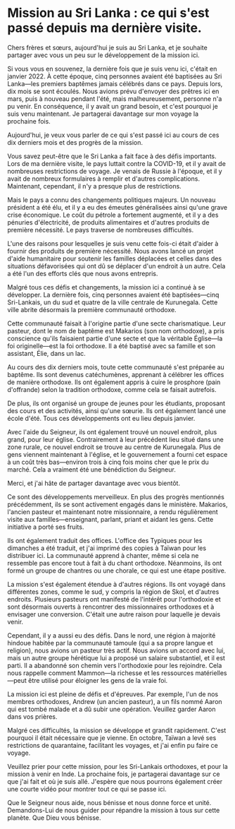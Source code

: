 # Mission au Sri Lanka : ce qui s'est passé depuis ma dernière visite.  

Chers frères et sœurs, aujourd'hui je suis au Sri Lanka, et je souhaite partager avec vous un peu sur le développement de la mission ici.  

Si vous vous en souvenez, la dernière fois que je suis venu ici, c'était en janvier 2022. À cette époque, cinq personnes avaient été baptisées au Sri Lanka—les premiers baptêmes jamais célébrés dans ce pays. Depuis lors, dix mois se sont écoulés. Nous avions prévu d'envoyer des prêtres ici en mars, puis à nouveau pendant l'été, mais malheureusement, personne n'a pu venir. En conséquence, il y avait un grand besoin, et c'est pourquoi je suis venu maintenant. Je partagerai davantage sur mon voyage la prochaine fois.  

Aujourd'hui, je veux vous parler de ce qui s'est passé ici au cours de ces dix derniers mois et des progrès de la mission.  

Vous savez peut-être que le Sri Lanka a fait face à des défis importants. Lors de ma dernière visite, le pays luttait contre la COVID-19, et il y avait de nombreuses restrictions de voyage. Je venais de Russie à l'époque, et il y avait de nombreux formulaires à remplir et d'autres complications. Maintenant, cependant, il n'y a presque plus de restrictions.  

Mais le pays a connu des changements politiques majeurs. Un nouveau président a été élu, et il y a eu des émeutes généralisées ainsi qu'une grave crise économique. Le coût du pétrole a fortement augmenté, et il y a des pénuries d'électricité, de produits alimentaires et d'autres produits de première nécessité. Le pays traverse de nombreuses difficultés.  

L'une des raisons pour lesquelles je suis venu cette fois-ci était d'aider à fournir des produits de première nécessité. Nous avons lancé un projet d'aide humanitaire pour soutenir les familles déplacées et celles dans des situations défavorisées qui ont dû se déplacer d'un endroit à un autre. Cela a été l'un des efforts clés que nous avons entrepris.  

Malgré tous ces défis et changements, la mission ici a continué à se développer. La dernière fois, cinq personnes avaient été baptisées—cinq Sri-Lankais, un du sud et quatre de la ville centrale de Kurunegala. Cette ville abrite désormais la première communauté orthodoxe.  

Cette communauté faisait à l'origine partie d'une secte charismatique. Leur pasteur, dont le nom de baptême est Makarios (son nom orthodoxe), a pris conscience qu'ils faisaient partie d'une secte et que la véritable Église—la foi originelle—est la foi orthodoxe. Il a été baptisé avec sa famille et son assistant, Élie, dans un lac.  

Au cours des dix derniers mois, toute cette communauté s'est préparée au baptême. Ils sont devenus catéchumènes, apprenant à célébrer les offices de manière orthodoxe. Ils ont également appris à cuire le prosphore (pain d'offrande) selon la tradition orthodoxe, comme cela se faisait autrefois.  

De plus, ils ont organisé un groupe de jeunes pour les étudiants, proposant des cours et des activités, ainsi qu'une sœurie. Ils ont également lancé une école d'été. Tous ces développements ont eu lieu depuis janvier.  

Avec l'aide du Seigneur, ils ont également trouvé un nouvel endroit, plus grand, pour leur église. Contrairement à leur précédent lieu situé dans une zone rurale, ce nouvel endroit se trouve au centre de Kurunegala. Plus de gens viennent maintenant à l'église, et le gouvernement a fourni cet espace à un coût très bas—environ trois à cinq fois moins cher que le prix du marché. Cela a vraiment été une bénédiction du Seigneur.  

Merci, et j'ai hâte de partager davantage avec vous bientôt.  

Ce sont des développements merveilleux. En plus des progrès mentionnés précédemment, ils se sont activement engagés dans le ministère. Makarios, l'ancien pasteur et maintenant notre missionnaire, a rendu régulièrement visite aux familles—enseignant, parlant, priant et aidant les gens. Cette initiative a porté ses fruits.  

Ils ont également traduit des offices. L'office des Typiques pour les dimanches a été traduit, et j'ai imprimé des copies à Taïwan pour les distribuer ici. La communauté apprend à chanter, même si cela ne ressemble pas encore tout à fait à du chant orthodoxe. Néanmoins, ils ont formé un groupe de chantres ou une chorale, ce qui est une étape positive.  

La mission s'est également étendue à d'autres régions. Ils ont voyagé dans différentes zones, comme le sud, y compris la région de Skol, et d'autres endroits. Plusieurs pasteurs ont manifesté de l'intérêt pour l'orthodoxie et sont désormais ouverts à rencontrer des missionnaires orthodoxes et à envisager une conversion. C'était une autre raison pour laquelle je devais venir.  

Cependant, il y a aussi eu des défis. Dans le nord, une région à majorité hindoue habitée par la communauté tamoule (qui a sa propre langue et religion), nous avions un pasteur très actif. Nous avions un accord avec lui, mais un autre groupe hérétique lui a proposé un salaire substantiel, et il est parti. Il a abandonné son chemin vers l'orthodoxie pour les rejoindre. Cela nous rappelle comment Mammon—la richesse et les ressources matérielles—peut être utilisé pour éloigner les gens de la vraie foi.  

La mission ici est pleine de défis et d'épreuves. Par exemple, l'un de nos membres orthodoxes, Andrew (un ancien pasteur), a un fils nommé Aaron qui est tombé malade et a dû subir une opération. Veuillez garder Aaron dans vos prières.  

Malgré ces difficultés, la mission se développe et grandit rapidement. C'est pourquoi il était nécessaire que je vienne. En octobre, Taïwan a levé ses restrictions de quarantaine, facilitant les voyages, et j'ai enfin pu faire ce voyage.  

Veuillez prier pour cette mission, pour les Sri-Lankais orthodoxes, et pour la mission à venir en Inde. La prochaine fois, je partagerai davantage sur ce que j'ai fait et où je suis allé. J'espère que nous pourrons également créer une courte vidéo pour montrer tout ce qui se passe ici.  

Que le Seigneur nous aide, nous bénisse et nous donne force et unité. Demandons-Lui de nous guider pour répandre la mission à tous sur cette planète. Que Dieu vous bénisse.

